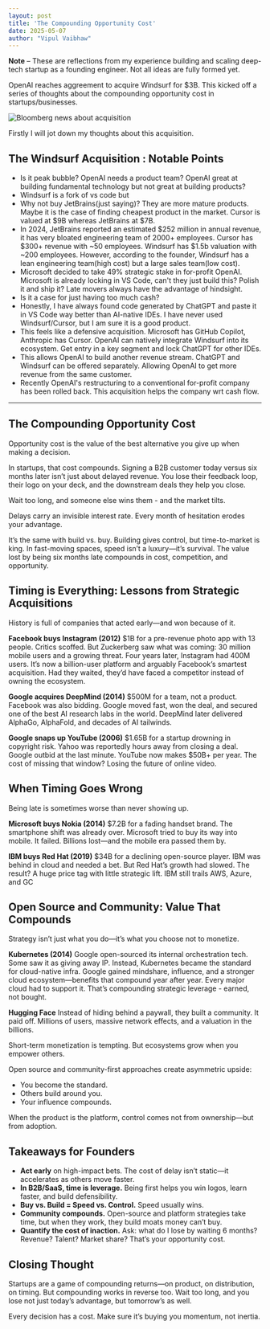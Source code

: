 ```yaml
---
layout: post
title: 'The Compounding Opportunity Cost'
date: 2025-05-07
author: "Vipul Vaibhaw"
---
```


**Note** – These are reflections from my experience building and scaling deep-tech startup as a founding engineer. Not all ideas are fully formed yet.

OpenAI reaches aggreement to acquire Windsurf for $3B. This kicked off a series of thoughts about the compounding opportunity cost in startups/businesses.

![Bloomberg news about acquisition](../../../assets/images/The-compounding-opportunity-cost/windsurf-bloomberg.png)

Firstly I will jot down my thoughts about this acquisition.

## The Windsurf Acquisition : Notable Points

- Is it peak bubble? OpenAI needs a product team? OpenAI great at building fundamental technology but not great at building products?
- Windsurf is a fork of vs code but
- Why not buy JetBrains(just saying)? They are more mature products. Maybe it is the case of finding cheapest product in the market. Cursor is valued at $9B whereas JetBrains at $7B.
- In 2024, JetBrains reported an estimated $252 million in annual revenue, it has very bloated engineering team of 2000+ employees. Cursor has $300+ revenue with ~50 employees. Windsurf has $1.5b valuation with ~200 employees. However, according to the founder, Windsurf has a lean engineering team(high cost) but a large sales team(low cost).
- Microsoft decided to take 49% strategic stake in for-profit OpenAI. Microsoft is already locking in VS Code, can't they just build this? Polish it and ship it? Late movers always have the advantage of hindsight.
- Is it a case for just having too much cash?
- Honestly, I have always found code generated by ChatGPT and paste it in VS Code way better than AI-native IDEs. I have never used Windsurf/Cursor, but I am sure it is a good product.
- This feels like a defensive acquisition. Microsoft has GitHub Copilot, Anthropic has Cursor. OpenAI can natively integrate Windsurf into its ecosystem. Get entry in a key segment and lock ChatGPT for other IDEs.
- This allows OpenAI to build another revenue stream. ChatGPT and Windsurf can be offered separately. Allowing OpenAI to get more revenue from the same customer.
- Recently OpenAI's restructuring to a conventional for-profit company has been rolled back. This acquisition helps the company wrt cash flow.

---

## The Compounding Opportunity Cost

Opportunity cost is the value of the best alternative you give up when making a decision.

In startups, that cost compounds. Signing a B2B customer today versus six months later isn’t just about delayed revenue. You lose their feedback loop, their logo on your deck, and the downstream deals they help you close.

Wait too long, and someone else wins them - and the market tilts.

Delays carry an invisible interest rate. Every month of hesitation erodes your advantage.

It’s the same with build vs. buy. Building gives control, but time-to-market is king. In fast-moving spaces, speed isn’t a luxury—it’s survival. The value lost by being six months late compounds in cost, competition, and opportunity.

## Timing is Everything: Lessons from Strategic Acquisitions

History is full of companies that acted early—and won because of it.

**Facebook buys Instagram (2012)**
$1B for a pre-revenue photo app with 13 people. Critics scoffed. But Zuckerberg saw what was coming: 30 million mobile users and a growing threat. Four years later, Instagram had 400M users. It’s now a billion-user platform and arguably Facebook’s smartest acquisition. Had they waited, they’d have faced a competitor instead of owning the ecosystem.

**Google acquires DeepMind (2014)**
$500M for a team, not a product. Facebook was also bidding. Google moved fast, won the deal, and secured one of the best AI research labs in the world. DeepMind later delivered AlphaGo, AlphaFold, and decades of AI tailwinds.

**Google snaps up YouTube (2006)**
$1.65B for a startup drowning in copyright risk. Yahoo was reportedly hours away from closing a deal. Google outbid at the last minute. YouTube now makes $50B+ per year. The cost of missing that window? Losing the future of online video.

## When Timing Goes Wrong

Being late is sometimes worse than never showing up.

**Microsoft buys Nokia (2014)**
$7.2B for a fading handset brand. The smartphone shift was already over. Microsoft tried to buy its way into mobile. It failed. Billions lost—and the mobile era passed them by.

**IBM buys Red Hat (2019)**
$34B for a declining open-source player. IBM was behind in cloud and needed a bet. But Red Hat’s growth had slowed. The result? A huge price tag with little strategic lift. IBM still trails AWS, Azure, and GC


## Open Source and Community: Value That Compounds

Strategy isn’t just what you do—it’s what you choose not to monetize.

**Kubernetes (2014)**
Google open-sourced its internal orchestration tech. Some saw it as giving away IP. Instead, Kubernetes became the standard for cloud-native infra. Google gained mindshare, influence, and a stronger cloud ecosystem—benefits that compound year after year. Every major cloud had to support it. That’s compounding strategic leverage - earned, not bought.

**Hugging Face**
Instead of hiding behind a paywall, they built a community. It paid off. Millions of users, massive network effects, and a valuation in the billions.

Short-term monetization is tempting. But ecosystems grow when you empower others.

Open source and community-first approaches create asymmetric upside:
- You become the standard.
- Others build around you.
- Your influence compounds.

When the product is the platform, control comes not from ownership—but from adoption.

## Takeaways for Founders

- **Act early** on high-impact bets. The cost of delay isn’t static—it accelerates as others move faster.
- **In B2B/SaaS, time is leverage.** Being first helps you win logos, learn faster, and build defensibility.
- **Buy vs. Build = Speed vs. Control.** Speed usually wins.
- **Community compounds.** Open-source and platform strategies take time, but when they work, they build moats money can’t buy.
- **Quantify the cost of inaction.** Ask: what do I lose by waiting 6 months? Revenue? Talent? Market share? That’s your opportunity cost.

## Closing Thought

Startups are a game of compounding returns—on product, on distribution, on timing. But compounding works in reverse too. Wait too long, and you lose not just today’s advantage, but tomorrow’s as well.

Every decision has a cost. Make sure it’s buying you momentum, not inertia.
